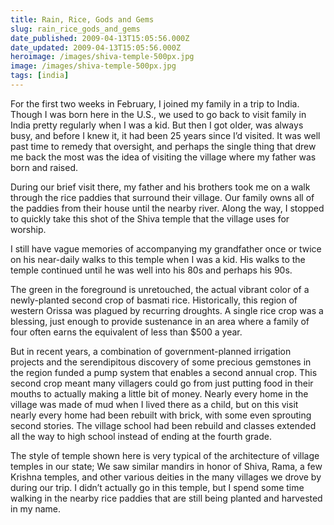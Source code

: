 ```yaml
---
title: Rain, Rice, Gods and Gems
slug: rain_rice_gods_and_gems
date_published: 2009-04-13T15:05:56.000Z
date_updated: 2009-04-13T15:05:56.000Z
heroimage: /images/shiva-temple-500px.jpg
image: /images/shiva-temple-500px.jpg
tags: [india]
---
```


For the first two weeks in February, I joined my family in a trip to India. Though I was born here in the U.S., we used to go back to visit family in India pretty regularly when I was a kid. But then I got older, was always busy, and before I knew it, it had been 25 years since I’d visited. It was well past time to remedy that oversight, and perhaps the single thing that drew me back the most was the idea of visiting the village where my father was born and raised.

During our brief visit there, my father and his brothers took me on a walk through the rice paddies that surround their village. Our family owns all of the paddies from their house until the nearby river. Along the way, I stopped to quickly take this shot of the Shiva temple that the village uses for worship.

I still have vague memories of accompanying my grandfather once or twice on his near-daily walks to this temple when I was a kid. His walks to the temple continued until he was well into his 80s and perhaps his 90s.

The green in the foreground is unretouched, the actual vibrant color of a newly-planted second crop of basmati rice. Historically, this region of western Orissa was plagued by recurring droughts. A single rice crop was a blessing, just enough to provide sustenance in an area where a family of four often earns the equivalent of less than $500 a year.

But in recent years, a combination of government-planned irrigation projects and the serendipitous discovery of some precious gemstones in the region funded a pump system that enables a second annual crop. This second crop meant many villagers could go from just putting food in their mouths to actually making a little bit of money. Nearly every home in the village was made of mud when I lived there as a child, but on this visit nearly every home had been rebuilt with brick, with some even sprouting second stories. The village school had been rebuild and classes extended all the way to high school instead of ending at the fourth grade.

The style of temple shown here is very typical of the architecture of village temples in our state; We saw similar mandirs in honor of Shiva, Rama, a few Krishna temples, and other various deities in the many villages we drove by during our trip. I didn’t actually go in this temple, but I spend some time walking in the nearby rice paddies that are still being planted and harvested in my name.
